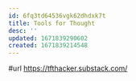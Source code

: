 ```yaml
---
id: 6fq3td64536vgk62dhdxk7t
title: Tools for Thought
desc: ''
updated: 1671839290602
created: 1671839214548
---
```


#url https://tfthacker.substack.com/

